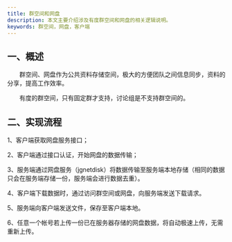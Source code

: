 ```yaml
---
title: 群空间和网盘
description: 本文主要介绍涉及有度群空间和网盘的相关逻辑说明。
keywords: 群空间，网盘，客户端
---
```


## 一、概述

　　群空间、网盘作为公共资料存储空间，极大的方便团队之间信息同步，资料的分享，提高工作效率。

　　有度的群空间，只有固定群才支持，讨论组是不支持群空间的。



## 二、实现流程

1、客户端获取网盘服务接口；

2、客户端通过接口认证，开始网盘的数据传输；

3、服务端通过网盘服务（jgnetdisk）将数据传输至服务端本地存储（相同的数据只会在服务端存储一份，服务端会进行数据去重）。

4、客户端下载数据时，通过访问群空间或网盘，向服务端发送下载请求。

5、服务端向客户端发送文件，保存至客户端本地。

6、任意一个帐号若上传一份已在服务器存储的网盘数据，将自动极速上传，无需重新上传。
